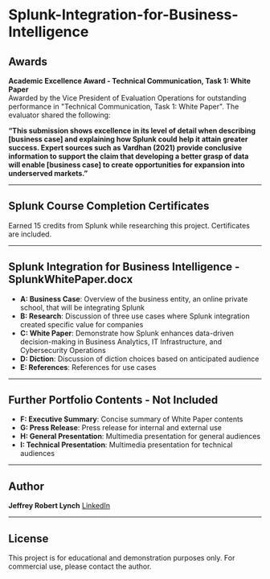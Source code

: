 # Splunk-Integration-for-Business-Intelligence

##  Awards

**Academic Excellence Award - Technical Communication, Task 1: White Paper**  
Awarded by the Vice President of Evaluation Operations for outstanding performance in "Technical Communication, Task 1: White Paper". The evaluator shared the following:

**“This submission shows excellence in its level of detail when describing [business case] and explaining how Splunk could help it attain greater success. Expert sources such as Vardhan (2021) provide conclusive information to support the claim that developing a better grasp of data will enable [business case] to create opportunities for expansion into underserved markets.”**

---

##  Splunk Course Completion Certificates

Earned 15 credits from Splunk while researching this project. Certificates are included.

---

## Splunk Integration for Business Intelligence - SplunkWhitePaper.docx

- **A: Business Case**: Overview of the business entity, an online private school, that will be integrating Splunk
- **B: Research**: Discussion of three use cases where Splunk integration created specific value for companies
- **C: White Paper**: Demonstrate how Splunk enhances data-driven decision-making in Business Analytics, IT Infrastructure, and Cybersecurity Operations  
- **D: Diction**: Discussion of diction choices based on anticipated audience 
- **E: References**: References for use cases  

---

## Further Portfolio Contents - Not Included

- **F: Executive Summary**: Concise summary of White Paper contents 
- **G: Press Release**: Press release for internal and external use 
- **H: General Presentation**: Multimedia presentation for general audiences  
- **I: Technical Presentation**: Multimedia presentation for technical audiences  

---

## Author

**Jeffrey Robert Lynch**  [LinkedIn](https://www.linkedin.com/in/jeffrey-lynch-350930348)

---
##  License

This project is for educational and demonstration purposes only. For commercial use, please contact the author.
